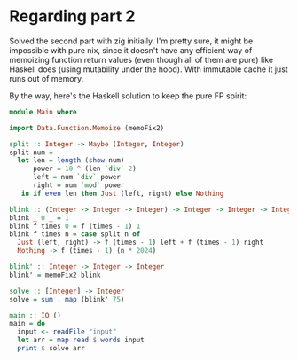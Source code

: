 # Regarding part 2

Solved the second part with zig initially. I'm pretty sure, it might be impossible with pure nix, since it doesn't have any efficient way of memoizing function return values (even though all of them are pure) like Haskell does (using mutability under the hood). With immutable cache it just runs out of memory.

By the way, here's the Haskell solution to keep the pure FP spirit:

```hs
module Main where

import Data.Function.Memoize (memoFix2)

split :: Integer -> Maybe (Integer, Integer)
split num =
  let len = length (show num)
      power = 10 ^ (len `div` 2)
      left = num `div` power
      right = num `mod` power
   in if even len then Just (left, right) else Nothing

blink :: (Integer -> Integer -> Integer) -> Integer -> Integer -> Integer
blink _ 0 _ = 1
blink f times 0 = f (times - 1) 1
blink f times n = case split n of
  Just (left, right) -> f (times - 1) left + f (times - 1) right
  Nothing -> f (times - 1) (n * 2024)

blink' :: Integer -> Integer -> Integer
blink' = memoFix2 blink

solve :: [Integer] -> Integer
solve = sum . map (blink' 75)

main :: IO ()
main = do
  input <- readFile "input"
  let arr = map read $ words input
  print $ solve arr
```
